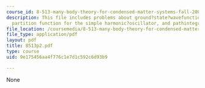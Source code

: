 ```yaml
---
course_id: 8-513-many-body-theory-for-condensed-matter-systems-fall-2004
description: This file includes problems about ground?state?wavefunction?and?ground?state?energy,
  partition function for the simple harmonic?oscillator, and pathintegral.
file_location: /coursemedia/8-513-many-body-theory-for-condensed-matter-systems-fall-2004/9e175456aa4f776c1e7d1c592c6d93b9_8513p2.pdf
file_type: application/pdf
layout: pdf
title: 8513p2.pdf
type: course
uid: 9e175456aa4f776c1e7d1c592c6d93b9

---
```

None